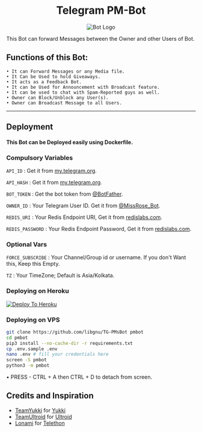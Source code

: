 <h1 align="center">Telegram PM-Bot</h1>
<p align="center">
    <a herf="https://github.com/libgnu/TG-PMsBot">
        <img src="https://graph.org/file/5b08963ece50cfdbe7a2a.jpg" alt="Bot Logo">
    </a>
</p>

This Bot can forward Messages between the Owner and other Users of Bot.

##  Functions of this Bot:
```
• It can Forward Messages or any Media file.
• It Can be Used to hold Giveaways.
• It acts as a Feedback Bot.
• It can be Used for Announcement with Broadcast feature.
• It can be used to chat with Spam-Reported guys as well.
• Owner can Block/Unblock any User(s).
• Owner can Broadcast Message to all Users.
```
---

## Deployment

#### This Bot can be Deployed easily using Dockerfile.

### Compulsory Variables
`API_ID` : Get it from [my.telegram.org](https://my.telegram.org).

`API_HASH` : Get it from [my.telegram.org](https://my.telegram.org).

`BOT_TOKEN` : Get the bot token from [@BotFather](https://telegram.dog/BotFather).

`OWNER_ID` : Your Telegram User ID. Get it from [@MissRose_Bot](https://telegram.dog/MissRose_Bot).

`REDIS_URI` : Your Redis Endpoint URI, Get it from [redislabs.com](https://redislabs.com).

`REDIS_PASSWORD` : Your Redis Endpoint Password, Get it from [redislabs.com](https://redislabs.com).

### Optional Vars
`FORCE_SUBSCRIBE` : Your Channel/Group id or username. If you don't Want this, Keep this Empty.

`TZ` : Your TimeZone; Default is Asia/Kolkata.

### Deploying on Heroku
[![Deploy To Heroku](https://www.herokucdn.com/deploy/button.svg)](https://heroku.com/deploy?template=https://github.com/kingfren/TG-PMsBot)

### Deploying on VPS
```sh
git clone https://github.com/libgnu/TG-PMsBot pmbot
cd pmbot
pip3 install --no-cache-dir -r requirements.txt
cp .env.sample .env
nano .env # fill your credentials here
screen -S pmbot
python3 -m pmbot
```
• PRESS - CTRL + A then CTRL + D to detach from screen.

## Credits and Inspiration
- [TeamYukki](https://github.com/TeamYukki) for [Yukki](https://github.com/TeamYukki/YukkiMusicBot)
- [TeamUltroid](https://github.com/TeamUltroid) for [Ultroid](https://github.com/TeamUltroid/Ultroid)
- [Lonami](https://github.com/LonamiWebs) for [Telethon](https://github.com/LonamiWebs/Telethon)
